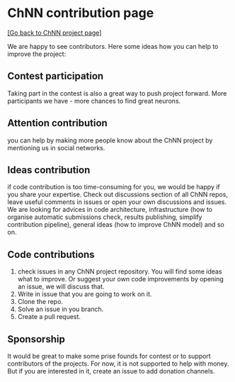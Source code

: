 # ChNN contribution page
[[Go back to ChNN project page]](https://dimitree54.github.io/ChNN/)

We are happy to see contributors. Here some ideas how you can help to improve the project:

## Contest participation
Taking part in the contest is also a great way to push project forward. More participants we have - more chances to find great neurons.

## Attention contribution
you can help by making more people know about the ChNN project by mentioning us in social networks.

## Ideas contribution
if code contribution is too time-consuming for you, we would be happy if you share your expertise.
   Check out discussions section of all ChNN repos, leave useful comments in issues or open your own discussions and issues.
   We are looking for advices in
   code architecture,
   infrastructure (how to organise automatic submissions check, results publishing, simplify contribution pipeline),
   general ideas (how to improve ChNN model)
   and so on.

## Code contributions
1. check issues in any ChNN project repository. You will find some ideas what to improve.
   Or suggest your own code improvements by opening an issue, we will discuss that.
2. Write in issue that you are going to work on it.
3. Clone the repo.
4. Solve an issue in you branch.
5. Create a pull request.

## Sponsorship
It would be great to make some prise founds for contest or to support contributors of the projects.
   For now, it is not supported to help with money. But if you are interested in it, create an issue to add donation channels.